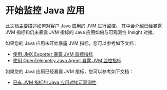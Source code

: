 # 开始监控 Java 应用

此文档主要描述如何对客户 Java 应用的 JVM 进行监控。
其中会介绍已经暴露 JVM 指标和仍未暴露 JVM 指标的 Java 应用如何与可观测性 Insight 对接。

如果您的 Java 应用未开始暴露 JVM 指标，您可以参考如下文档：

- [使用 JMX Exporter 暴露 JVM 监控指标](./jmx-exporter.md)
- [使用 OpenTelemetry Java Agent 暴露 JVM 监控指标](./otel-java-agent.md)

如果您的 Java 应用已经暴露 JVM 指标，您可以参考如下文档：

- [已有 JVM 指标的 Java 应用对接可观测性](./legacy-jvm.md)
